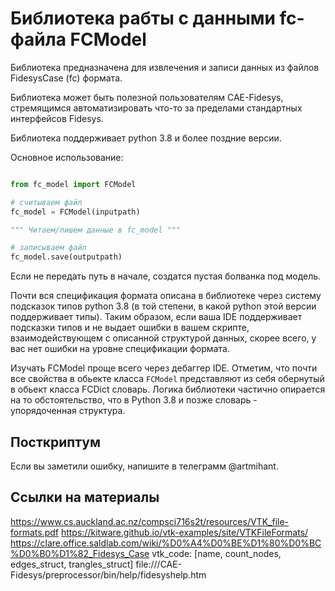 # Библиотека рабты с данными fc-файла FCModel #

Библиотека предназначена для извлечения и записи данных из файлов FidesysCase (fc) формата.

Библиотека может быть полезной пользователям CAE-Fidesys, стремящимся автоматизировать что-то за пределами стандартных интерфейсов Fidesys.

Библиотека поддерживает python 3.8 и более поздние версии. 

Основное использование:

```python

from fc_model import FCModel

# считываем файл
fc_model = FCModel(inputpath)

""" Читаем/пишем данные в fc_model """

# записываем файл
fc_model.save(outputpath)

```

Если не передать путь в начале, создатся пустая болванка под модель.

Почти вся спецификация формата описана в библиотеке через систему подсказок типов python 3.8 (в той степени, в какой python этой версии поддерживает типы). Таким образом, если ваша IDE  поддерживает подсказки типов и не выдает ошибки в вашем скрипте, взаимодействующем с описанной структурой данных, скорее всего, у вас нет ошибки на уровне спецификации формата.

Изучать FCModel проще всего через дебаггер IDE. Отметим, что почти все свойства в обьекте класса ```FCModel``` представляют из себя обернутый в обьект класса FCDict словарь. Логика библиотеки частично опирается на то обстоятельство, что в Python 3.8 и позже словарь - упорядоченная структура.


## Посткриптум ##

Если вы заметили ошибку, напишите в телеграмм @artmihant.

## Cсылки на материалы ##

https://www.cs.auckland.ac.nz/compsci716s2t/resources/VTK_file-formats.pdf
https://kitware.github.io/vtk-examples/site/VTKFileFormats/
https://clare.office.saldlab.com/wiki/%D0%A4%D0%BE%D1%80%D0%BC%D0%B0%D1%82_Fidesys_Case
vtk_code: [name, count_nodes, edges_struct, trangles_struct]
file:///CAE-Fidesys/preprocessor/bin/help/fidesyshelp.htm

